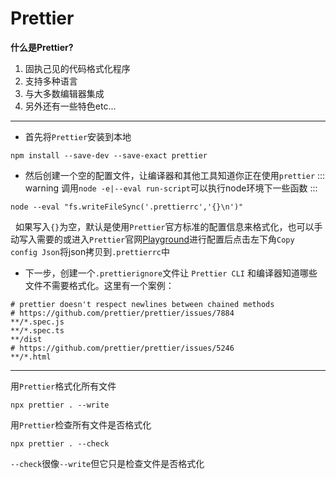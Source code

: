 # Prettier

**什么是Prettier?**

1. 固执己见的代码格式化程序
2. 支持多种语言
3. 与大多数编辑器集成
4. 另外还有一些特色etc...

---

- 首先将`Prettier`安装到本地

```shell
npm install --save-dev --save-exact prettier
```

- 然后创建一个空的配置文件，让编译器和其他工具知道你正在使用`prettier`
  ::: warning
  调用`node -e|--eval run-script`可以执行node环境下一些函数
  :::

```shell
node --eval "fs.writeFileSync('.prettierrc','{}\n')"
```

&nbsp;&nbsp;如果写入`{}`为空，默认是使用`Prettier`官方标准的配置信息来格式化，也可以手动写入需要的或进入`Prettier`官网[Playground](https://prettier.io/playground/)进行配置后点击左下角`Copy config Json`将json拷贝到`.prettierrc`中

- 下一步，创建一个`.prettierignore`文件让 `Prettier CLI` 和编译器知道哪些文件不需要格式化。这里有一个案例：

```
# prettier doesn't respect newlines between chained methods
# https://github.com/prettier/prettier/issues/7884
**/*.spec.js
**/*.spec.ts
**/dist
# https://github.com/prettier/prettier/issues/5246
**/*.html
```

---

用`Prettier`格式化所有文件

```shell
npx prettier . --write
```

用`Prettier`检查所有文件是否格式化

```shell
npx prettier . --check
```

`--check`很像`--write`但它只是检查文件是否格式化
